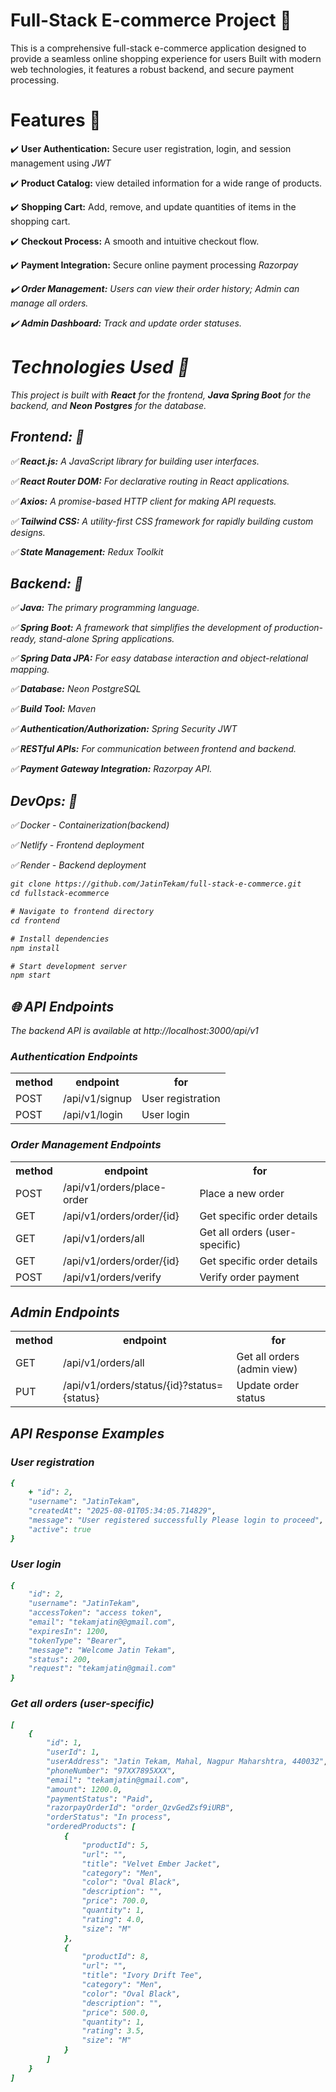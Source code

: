 # Full-Stack E-commerce Project 🚀

This is a comprehensive full-stack e-commerce application designed to provide a seamless online shopping experience for users  Built with modern web technologies, it features a robust backend, and secure payment processing.

# Features 📌

✔️ **User Authentication:** Secure user registration, login, and session management using <i>JWT</i>

✔️ **Product Catalog:** view detailed information for a wide range of products.

✔️ **Shopping Cart:** Add, remove, and update quantities of items in the shopping cart.

✔️ **Checkout Process:** A smooth and intuitive checkout flow.

✔️ **Payment Integration:** Secure online payment processing <i>Razorpay<i>

✔️ **Order Management:** Users can view their order history; Admin can manage all orders.

✔️ **Admin Dashboard:**  Track and update order statuses.


# Technologies Used 📌


This project is built with <strong>React</strong> for the frontend, <strong>Java Spring Boot</strong> for the backend, and <b>Neon Postgres</b> for the database.

## Frontend: 📌

✅ **React.js:** A JavaScript library for building user interfaces. 

✅ **React Router DOM:** For declarative routing in React applications.

✅ **Axios:** A promise-based HTTP client for making API requests.

✅ **Tailwind CSS:** A utility-first CSS framework for rapidly building custom designs.

✅ **State Management:** Redux Toolkit




## Backend: 📌

✅ **Java:** The primary programming language.
  
✅ **Spring Boot:** A framework that simplifies the development of production-ready, stand-alone Spring applications.

✅ **Spring Data JPA:** For easy database interaction and object-relational mapping.

✅ **Database:** Neon PostgreSQL

✅ **Build Tool:** Maven 

✅ **Authentication/Authorization:** Spring Security JWT

✅ **RESTful APIs:** For communication between frontend and backend.

✅ **Payment Gateway Integration:** Razorpay API.

## DevOps: 📌

✅ Docker - Containerization(backend)

✅ Netlify - Frontend deployment

✅ Render - Backend deployment


```diff
git clone https://github.com/JatinTekam/full-stack-e-commerce.git
cd fullstack-ecommerce

```


```diff
# Navigate to frontend directory
cd frontend

# Install dependencies
npm install

# Start development server
npm start

```



## 🌐 API Endpoints
The backend API is available at http://localhost:3000/api/v1

### Authentication Endpoints
<table>
  <tr>
  <th>
    method
  </th>
  <th>
    endpoint
  </th>
  <th>
    for
  </th>
  </tr>
    <tr>
  <td>
      POST 
  </td>
  <td>
      /api/v1/signup 
  </td>
  <td>
      User registration 
  </td>
    </tr>

  <tr>
    <td>
      POST 
    </td>
    <td>
      /api/v1/login 
    </td>
    <td>
      User login 
    </td>
  </tr>
</table>


 ### Order Management Endpoints
 <table>
  <tr>
  <th>
    method
  </th>
  <th>
    endpoint
  </th>
  <th>
    for
  </th>
  </tr>
    <tr>
  <td>
      POST 
  </td>
  <td>
      /api/v1/orders/place-order
  </td>
  <td>
      Place a new order
  </td>
    </tr>
  <tr>
    <td>
      GET 
    </td>
    <td>
      /api/v1/orders/order/{id}
    </td>
    <td>
       Get specific order details
    </td>
  </tr>
  <tr>
    <td>
      GET 
    </td>
    <td>
      /api/v1/orders/all
    </td>
    <td>
       Get all orders (user-specific)
    </td>
  </tr>
  <tr>
    <td>
      GET 
    </td>
    <td>
      /api/v1/orders/order/{id}
    </td>
    <td>
       Get specific order details
    </td>
  </tr>
  <tr>
    <td>
      POST 
    </td>
    <td>
      /api/v1/orders/verify
    </td>
    <td>
      Verify order payment
    </td>
  </tr>
</table>

## Admin Endpoints

 <table>
  <tr>
  <th>
    method
  </th>
  <th>
    endpoint
  </th>
  <th>
    for
  </th>
  </tr>
   <tr>
    <td>
      GET
    </td>
    <td>
     /api/v1/orders/all
    </td>
    <td>
      Get all orders (admin view)
    </td>
  </tr>
   <tr>
    <td>
      PUT
    </td>
    <td>
     /api/v1/orders/status/{id}?status={status}
    </td>
    <td>
      Update order status
    </td>
  </tr>
   
 </table>


 ## API Response Examples

### User registration

```ruby
{
    + "id": 2,
    "username": "JatinTekam",
    "createdAt": "2025-08-01T05:34:05.714829",
    "message": "User registered successfully Please login to proceed",
    "active": true
}

```

### User login

```ruby
{
    "id": 2,
    "username": "JatinTekam",
    "accessToken": "access token",
    "email": "tekamjatin@@gmail.com",
    "expiresIn": 1200,
    "tokenType": "Bearer",
    "message": "Welcome Jatin Tekam",
    "status": 200,
    "request": "tekamjatin@gmail.com"
}

```


###  Get all orders (user-specific)

```ruby
[
    {
        "id": 1,
        "userId": 1,
        "userAddress": "Jatin Tekam, Mahal, Nagpur Maharshtra, 440032",
        "phoneNumber": "97XX7895XXX",
        "email": "tekamjatin@gmail.com",
        "amount": 1200.0,
        "paymentStatus": "Paid",
        "razorpayOrderId": "order_QzvGedZsf9iURB",
        "orderStatus": "In process",
        "orderedProducts": [
            {
                "productId": 5,
                "url": "",
                "title": "Velvet Ember Jacket",
                "category": "Men",
                "color": "Oval Black",
                "description": "",
                "price": 700.0,
                "quantity": 1,
                "rating": 4.0,
                "size": "M"
            },
            {
                "productId": 8,
                "url": "",
                "title": "Ivory Drift Tee",
                "category": "Men",
                "color": "Oval Black",
                "description": "",
                "price": 500.0,
                "quantity": 1,
                "rating": 3.5,
                "size": "M"
            }
        ]
    }
]

```
